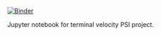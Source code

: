 [![Binder](https://mybinder.org/badge_logo.svg)](https://mybinder.org/v2/gh/SijmeJan/tv_project/master?filepath=tv_project.ipynb)

Jupyter notebook for terminal velocity PSI project. 
